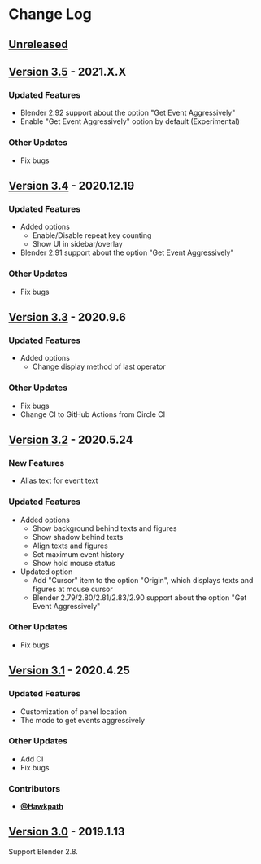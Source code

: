 # Change Log


## [Unreleased](https://github.com/nutti/Screencast-Keys/compare/v3.5...master)


## [Version 3.5](https://github.com/nutti/Screencast-Keys/compare/v3.4...v3.5) - 2021.X.X

### Updated Features

* Blender 2.92 support about the option "Get Event Aggressively"
* Enable "Get Event Aggressively" option by default (Experimental)


### Other Updates

* Fix bugs


## [Version 3.4](https://github.com/nutti/Screencast-Keys/compare/v3.3...v3.4) - 2020.12.19

### Updated Features

* Added options
  * Enable/Disable repeat key counting
  * Show UI in sidebar/overlay
* Blender 2.91 support about the option "Get Event Aggressively"


### Other Updates

* Fix bugs


## [Version 3.3](https://github.com/nutti/Screencast-Keys/compare/v3.2...v3.3) - 2020.9.6

### Updated Features

* Added options
  * Change display method of last operator


### Other Updates

* Fix bugs
* Change CI to GitHub Actions from Circle CI


## [Version 3.2](https://github.com/nutti/Screencast-Keys/compare/v3.1...v3.2) - 2020.5.24

### New Features

* Alias text for event text


### Updated Features

* Added options
  * Show background behind texts and figures
  * Show shadow behind texts
  * Align texts and figures
  * Set maximum event history
  * Show hold mouse status
* Updated option
  * Add "Cursor" item to the option "Origin", which displays texts and figures at mouse cursor
  * Blender 2.79/2.80/2.81/2.83/2.90 support about the option "Get Event Aggressively"


### Other Updates

* Fix bugs


## [Version 3.1](https://github.com/nutti/Screencast-Keys/compare/v3.0...v3.1) - 2020.4.25

### Updated Features

* Customization of panel location
* The mode to get events aggressively


### Other Updates

* Add CI
* Fix bugs


### Contributors

* [**@Hawkpath**](https://github.com/Hawkpath)


## [Version 3.0](https://github.com/nutti/Screencast-Keys/compare/7bcc2033343597442157e7eb6dc213056a740c55...v3.0) - 2019.1.13

Support Blender 2.8.

